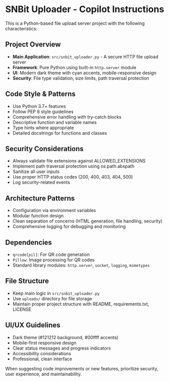 <!-- Use this file to provide workspace-specific custom instructions to Copilot. For more details, visit https://code.visualstudio.com/docs/copilot/copilot-customization#_use-a-githubcopilotinstructionsmd-file -->

# SNBit Uploader - Copilot Instructions

This is a Python-based file upload server project with the following characteristics:

## Project Overview
- **Main Application**: `src/snbit_uploader.py` - A secure HTTP file upload server
- **Framework**: Pure Python using built-in `http.server` module
- **UI**: Modern dark theme with cyan accents, mobile-responsive design
- **Security**: File type validation, size limits, path traversal protection

## Code Style & Patterns
- Use Python 3.7+ features
- Follow PEP 8 style guidelines
- Comprehensive error handling with try-catch blocks
- Descriptive function and variable names
- Type hints where appropriate
- Detailed docstrings for functions and classes

## Security Considerations
- Always validate file extensions against ALLOWED_EXTENSIONS
- Implement path traversal protection using os.path.abspath
- Sanitize all user inputs
- Use proper HTTP status codes (200, 400, 403, 404, 500)
- Log security-related events

## Architecture Patterns
- Configuration via environment variables
- Modular function design
- Clean separation of concerns (HTML generation, file handling, security)
- Comprehensive logging for debugging and monitoring

## Dependencies
- `qrcode[pil]`: For QR code generation
- `Pillow`: Image processing for QR codes
- Standard library modules: `http.server`, `socket`, `logging`, `mimetypes`

## File Structure
- Keep main logic in `src/snbit_uploader.py`
- Use `uploads/` directory for file storage
- Maintain proper project structure with README, requirements.txt, LICENSE

## UI/UX Guidelines
- Dark theme (#121212 background, #00ffff accents)
- Mobile-first responsive design
- Clear status messages and progress indicators
- Accessibility considerations
- Professional, clean interface

When suggesting code improvements or new features, prioritize security, user experience, and maintainability.
